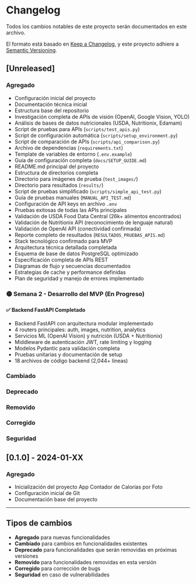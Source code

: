 # Changelog

Todos los cambios notables de este proyecto serán documentados en este archivo.

El formato está basado en [Keep a Changelog](https://keepachangelog.com/es-ES/1.0.0/),
y este proyecto adhiere a [Semantic Versioning](https://semver.org/spec/v2.0.0.html).

## [Unreleased]

### Agregado
- Configuración inicial del proyecto
- Documentación técnica inicial
- Estructura base del repositorio
- Investigación completa de APIs de visión (OpenAI, Google Vision, YOLO)
- Análisis de bases de datos nutricionales (USDA, Nutritionix, Edamam)
- Script de pruebas para APIs (`scripts/test_apis.py`)
- Script de configuración automática (`scripts/setup_environment.py`)
- Script de comparación de APIs (`scripts/api_comparison.py`)
- Archivo de dependencias (`requirements.txt`)
- Template de variables de entorno (`.env.example`)
- Guía de configuración completa (`docs/SETUP_GUIDE.md`)
- README.md principal del proyecto
- Estructura de directorios completa
- Directorio para imágenes de prueba (`test_images/`)
- Directorio para resultados (`results/`)
- Script de pruebas simplificado (`scripts/simple_api_test.py`)
- Guía de pruebas manuales (`MANUAL_API_TEST.md`)
- Configuración de API keys en archivo `.env`
- Pruebas exitosas de todas las APIs principales
- Validación de USDA Food Data Central (26k+ alimentos encontrados)
- Validación de Nutritionix API (reconocimiento de lenguaje natural)
- Validación de OpenAI API (conectividad confirmada)
- Reporte completo de resultados (`RESULTADOS_PRUEBAS_APIS.md`)
- Stack tecnológico confirmado para MVP
- Arquitectura técnica detallada completada
- Esquema de base de datos PostgreSQL optimizado
- Especificación completa de APIs REST
- Diagramas de flujo y secuencias documentados
- Estrategias de cache y performance definidas
- Plan de seguridad y manejo de errores implementado

### 🟡 Semana 2 - Desarrollo del MVP (En Progreso)

#### ✅ Backend FastAPI Completado
- Backend FastAPI con arquitectura modular implementado
- 4 routers principales: auth, images, nutrition, analytics
- Servicios ML (OpenAI Vision) y nutrición (USDA + Nutritionix)
- Middleware de autenticación JWT, rate limiting y logging
- Modelos Pydantic para validación completa
- Pruebas unitarias y documentación de setup
- 18 archivos de código backend (2,044+ líneas)

### Cambiado

### Deprecado

### Removido

### Corregido

### Seguridad

## [0.1.0] - 2024-01-XX

### Agregado
- Inicialización del proyecto App Contador de Calorías por Foto
- Configuración inicial de Git
- Documentación base del proyecto

---

## Tipos de cambios
- **Agregado** para nuevas funcionalidades
- **Cambiado** para cambios en funcionalidades existentes
- **Deprecado** para funcionalidades que serán removidas en próximas versiones
- **Removido** para funcionalidades removidas en esta versión
- **Corregido** para corrección de bugs
- **Seguridad** en caso de vulnerabilidades